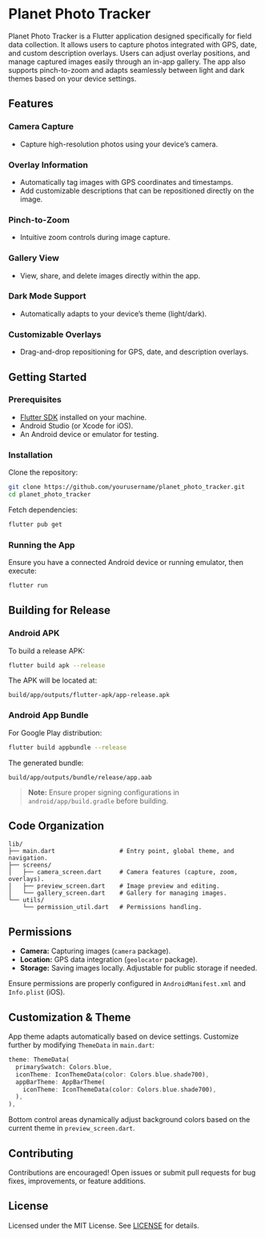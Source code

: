 # Planet Photo Tracker

Planet Photo Tracker is a Flutter application designed specifically for field data collection. It allows users to capture photos integrated with GPS, date, and custom description overlays. Users can adjust overlay positions, and manage captured images easily through an in-app gallery. The app also supports pinch-to-zoom and adapts seamlessly between light and dark themes based on your device settings.

## Features

### Camera Capture
- Capture high-resolution photos using your device’s camera.

### Overlay Information
- Automatically tag images with GPS coordinates and timestamps.
- Add customizable descriptions that can be repositioned directly on the image.

### Pinch-to-Zoom
- Intuitive zoom controls during image capture.

### Gallery View
- View, share, and delete images directly within the app.

### Dark Mode Support
- Automatically adapts to your device’s theme (light/dark).

### Customizable Overlays
- Drag-and-drop repositioning for GPS, date, and description overlays.

## Getting Started

### Prerequisites
- [Flutter SDK](https://flutter.dev/docs/get-started/install) installed on your machine.
- Android Studio (or Xcode for iOS).
- An Android device or emulator for testing.

### Installation
Clone the repository:

```bash
git clone https://github.com/yourusername/planet_photo_tracker.git
cd planet_photo_tracker
```

Fetch dependencies:

```bash
flutter pub get
```

### Running the App
Ensure you have a connected Android device or running emulator, then execute:

```bash
flutter run
```

## Building for Release

### Android APK
To build a release APK:

```bash
flutter build apk --release
```
The APK will be located at:
```
build/app/outputs/flutter-apk/app-release.apk
```

### Android App Bundle
For Google Play distribution:

```bash
flutter build appbundle --release
```
The generated bundle:
```
build/app/outputs/bundle/release/app.aab
```

> **Note:** Ensure proper signing configurations in `android/app/build.gradle` before building.

## Code Organization

```
lib/
├── main.dart                  # Entry point, global theme, and navigation.
├── screens/
│   ├── camera_screen.dart     # Camera features (capture, zoom, overlays).
│   ├── preview_screen.dart    # Image preview and editing.
│   └── gallery_screen.dart    # Gallery for managing images.
└── utils/
    └── permission_util.dart   # Permissions handling.
```

## Permissions
- **Camera:** Capturing images (`camera` package).
- **Location:** GPS data integration (`geolocator` package).
- **Storage:** Saving images locally. Adjustable for public storage if needed.

Ensure permissions are properly configured in `AndroidManifest.xml` and `Info.plist` (iOS).

## Customization & Theme
App theme adapts automatically based on device settings. Customize further by modifying `ThemeData` in `main.dart`:

```dart
theme: ThemeData(
  primarySwatch: Colors.blue,
  iconTheme: IconThemeData(color: Colors.blue.shade700),
  appBarTheme: AppBarTheme(
    iconTheme: IconThemeData(color: Colors.blue.shade700),
  ),
),
```

Bottom control areas dynamically adjust background colors based on the current theme in `preview_screen.dart`.

## Contributing
Contributions are encouraged! Open issues or submit pull requests for bug fixes, improvements, or feature additions.

## License
Licensed under the MIT License. See [LICENSE](LICENSE) for details.

